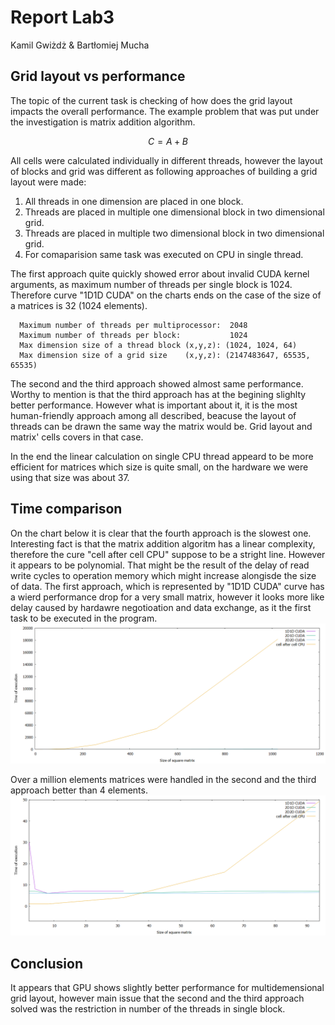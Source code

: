 # Report Lab3

Kamil Gwiżdż & Bartłomiej Mucha

## Grid layout vs performance
The topic of the current task is checking of how does the grid layout impacts the overall performance. The example problem that was put under the investigation is matrix addition algorithm.
```math #sum
C = A + B
```
All cells were calculated individually in different threads, however the layout of blocks and grid was different as following approaches of building a grid layout were made:
 1. All threads in one dimension are placed in one block.
 2. Threads are placed in multiple one dimensional block in two dimensional grid.
 3. Threads are placed in multiple two dimensional block in two dimensional grid.
 4. For comaparision same task was executed on CPU in single thread.

The first approach quite quickly showed error about invalid CUDA kernel arguments, as maximum number  of threads per single block is 1024. Therefore curve "1D1D CUDA" on the charts ends on the case of the size of a matrices is 32 (1024 elements).

```cuda
  Maximum number of threads per multiprocessor:  2048
  Maximum number of threads per block:           1024
  Max dimension size of a thread block (x,y,z): (1024, 1024, 64)
  Max dimension size of a grid size    (x,y,z): (2147483647, 65535, 65535)
```

The second and the third approach showed almost same performance. Worthy to mention is that the third approach has at the begining slighlty better performance. However what is important about it, it is the most human-friendly approach among all described, beacuse the layout of threads can be drawn the same way the matrix would be. Grid layout and matrix' cells covers in that case.

In the end the linear calculation on single CPU thread appeard to be more efficient for matrices which size is quite small, on the hardware we were using that size was about 37.

## Time comparison
On the chart below it is clear that the fourth approach is the slowest one. Interesting fact is that the matrix addition algoritm has a linear complexity, therefore the cure "cell after cell CPU" suppose to be a stright line. However it appears to be polynomial. That might be the result of the delay of read write cycles to operation memory which might increase alongisde the size of data. The first approach, which is represented by "1D1D CUDA" curve has a wierd performance drop for a very small matrix, however it looks more like delay caused by hardawre negotioation and data exchange, as it the first task to be executed in the program.
![Compare CPU and CUDA](Chart3.png)

Over a million elements matrices were handled in the second and the third approach better than 4 elements.
![Compare CPU and CUDA](Chart4.png)

## Conclusion
It appears that GPU shows slightly better performance for multidemensional grid layout, however main issue that the second and the third approach solved was the restriction in number of the threads in single block.
